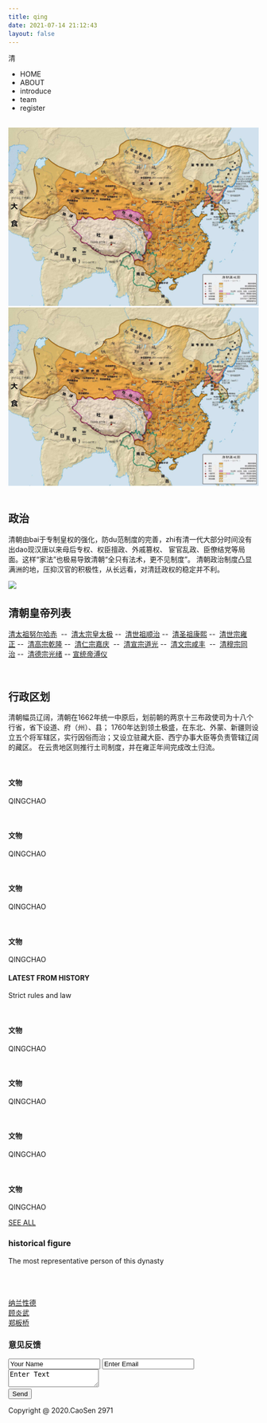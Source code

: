 ```yaml
---
title: qing
date: 2021-07-14 21:12:43
layout: false
---
```

<!DOCTYPE html>
<html lang="en">
<head>
    <meta charset="UTF-8">
    <meta name="viewport" content="width=device-width, initial-scale=1.0">
    <title>清朝</title>
    <link rel="stylesheet" href="./css/dynasty.css">
    <script src="./script/qing.js"></script>
    <link rel="shortcut icon" href="./favicon.ico" />
</head>
<body>
    <div class="datu">
        <div class="header">
            <div class="biaotou">清</div>
            <div class="biaowei">
                <ul>
                    <li>HOME</li>
                    <li>ABOUT</li>
                    <li>introduce</li>
                    <li>team</li>
                    <li>register</li>
                </ul>
            </div>
        </div>
        <img src="https://timgsa.baidu.com/timg?image&quality=80&size=b9999_10000&sec=1592024393388&di=1c5f0a3f9900747a6e5dc61a2e0f790d&imgtype=0&src=http%3A%2F%2Fclub2.autoimg.cn%2Falbum%2Fg30%2FM04%2F2C%2FE0%2Fuserphotos%2F2019%2F09%2F15%2F06%2FChsEf119bWeAS-JXACSkH6eGmL4203.jpg"
            alt="">
    </div>
    <div class="com fangda">
        <div class="small">
            <img src="./resource/tangmap.jpg" alt="">
            <div class="mask"></div>
        </div>
        <div class="big">
            <img src="./resource/tangmap.jpg" alt="" class="bigimg">
        </div>
    </div>
    <div class="com2">
        <div class="com2_tu">
            <img src="https://ss0.bdstatic.com/70cFvHSh_Q1YnxGkpoWK1HF6hhy/it/u=1418655523,3576516681&fm=26&gp=0.jpg"
                alt="">
        </div>
        <div class="com2_text">
            <h2>政治</h2>
            <p>
                清朝由bai于专制皇权的强化，防du范制度的完善，zhi有清一代大部分时间没有出dao现汉唐以来母后专权、权臣擅政、外戚篡权、
                宦官乱政、臣僚结党等局面。这样“家法”也极易导致清朝“全只有法术，更不见制度”。
                清朝政治制度凸显满洲的地，压抑汉官的积极性，从长远看，对清廷政权的稳定并不利。
            </p>
        </div>
    </div>
    <div class="com">
        <div class="com3_tu">
            <img border="0"
                src="https://ss0.bdstatic.com/70cFuHSh_Q1YnxGkpoWK1HF6hhy/it/u=2508834,1645877902&fm=26&gp=0.jpg"
                style="display: inline;">
        </div>
        <div class="com3_text">
            <h2>清朝皇帝列表</h2>
            <p>
                <a href="http://www.qulishi.com/renwu/nuerhachi/" target="_blank">清太祖努尔哈赤</a>&nbsp; --&nbsp;
                <a href="http://www.qulishi.com/renwu/huangtaiji/" target="_blank">清太宗皇太极</a>&nbsp;--&nbsp;
                <a href="http://www.qulishi.com/renwu/shunzhidi/" target="_blank">清世祖顺治</a>&nbsp;--&nbsp;
                <a href="http://www.qulishi.com/renwu/kangxidi/" target="_blank">清圣祖康熙</a>&nbsp;--&nbsp;
                <a href="http://www.qulishi.com/renwu/yongzhengdi/" target="_blank">清世宗雍正</a>&nbsp;--&nbsp;
                <a href="http://www.qulishi.com/renwu/qianlong/" target="_blank">清高宗乾隆</a>&nbsp;--&nbsp;
                <a href="http://www.qulishi.com/renwu/jiaqingdi/" target="_blank">清仁宗嘉庆</a>&nbsp; --&nbsp;
                <a href="http://www.qulishi.com/renwu/daoguangdi/" target="_blank">清宣宗道光</a>&nbsp;--&nbsp;
                <a href="http://www.qulishi.com/renwu/xianfengdi/" target="_blank">清文宗咸丰</a>&nbsp; --&nbsp;
                <a href="http://www.qulishi.com/renwu/tongzhidi/" target="_blank">清穆宗同治</a>&nbsp;--&nbsp;
                <a href="http://www.qulishi.com/renwu/guangxudi/" target="_blank">清德宗光绪</a>&nbsp;--
                <a href="http://www.qulishi.com/renwu/puyi/" target="_blank">宣统帝溥仪</a>
            </p>
        </div>
    </div>
    <div class="com2">
        <div class="com4_tu">
            <img src="https://ss1.bdstatic.com/70cFvXSh_Q1YnxGkpoWK1HF6hhy/it/u=1646828347,3605935744&fm=26&gp=0.jpg"
                alt="">
        </div>
        <div class="com4_text">
            <h2>行政区划</h2>
            <p>
                清朝幅员辽阔，清朝在1662年统一中原后，划前朝的两京十三布政使司为十八个行省，省下设道、府（州）、县；
                1760年达到领土极盛，在东北、外蒙、新疆则设立五个将军辖区，实行因俗而治；又设立驻藏大臣、西宁办事大臣等负责管辖辽阔的藏区。
                在云贵地区则推行土司制度，并在雍正年间完成改土归流。
            </p>
        </div>
    </div>
    <div class="project-gallery">
        <div class="gallery-grids">
            <div class="gallery-grids-info">
                <img src="https://ss3.bdstatic.com/70cFv8Sh_Q1YnxGkpoWK1HF6hhy/it/u=1652669185,1199389160&fm=26&gp=0.jpg"
                    alt="" />
                <div class="caption">
                    <h4>文物</h4>
                    <span></span>
                    <p>QINGCHAO</p>
                </div>
            </div>
            <div class="gallery-grids-info">
                <img src="https://timgsa.baidu.com/timg?image&quality=80&size=b9999_10000&sec=1592367062672&di=150d02fed6e6f089d120618657cf0311&imgtype=0&src=http%3A%2F%2Fhbimg.b0.upaiyun.com%2F3081743f058705dfe12eb2220cbefa77c05e31c972652-fS1dTE_fw658"
                    alt="" />
                <div class="caption">
                    <h4>文物</h4>
                    <span></span>
                    <p>QINGCHAO</p>
                </div>
            </div>
            <div class="gallery-grids-info">
                <img src="https://timgsa.baidu.com/timg?image&quality=80&size=b9999_10000&sec=1592044158388&di=1c74bafceba61da76ea13c6825c84a1e&imgtype=0&src=http%3A%2F%2Ft7.baidu.com%2Fit%2Fu%3D2624211451%2C402769917%26fm%3D193"
                    alt="" />
                <div class="caption">
                    <h4>文物</h4>
                    <span></span>
                    <p>QINGCHAO</p>
                </div>
            </div>
            <div class="gallery-grids-info">
                <img src="https://ss0.bdstatic.com/70cFvHSh_Q1YnxGkpoWK1HF6hhy/it/u=2534134258,2016040092&fm=26&gp=0.jpg"
                    alt="" />
                <div class="caption">
                    <h4>文物</h4>
                    <span></span>
                    <p>QINGCHAO</p>
                </div>
            </div>
            <div class="clearfix"> </div>
        </div>
        <div class="project-portfolio">
            <div class="container">
                <h4>LATEST FROM HISTORY</h4>
                <p>Strict rules and law</p>
            </div>
        </div>
        <div class="gallery-grids">
            <div class="gallery-grids-info">
                <img src="https://ss0.bdstatic.com/70cFuHSh_Q1YnxGkpoWK1HF6hhy/it/u=2729183298,131464612&fm=26&gp=0.jpg"
                    alt="" />
                <div class="caption">
                    <h4>文物</h4>
                    <span></span>
                    <p>QINGCHAO</p>
                </div>
            </div>
            <div class="gallery-grids-info">
                <img src="https://ss0.bdstatic.com/70cFuHSh_Q1YnxGkpoWK1HF6hhy/it/u=2485960096,3925386022&fm=26&gp=0.jpg"
                    alt="" />
                <div class="caption">
                    <h4>文物</h4>
                    <span></span>
                    <p>QINGCHAO</p>
                </div>
            </div>
            <div class="gallery-grids-info">
                <img src="https://ss1.bdstatic.com/70cFuXSh_Q1YnxGkpoWK1HF6hhy/it/u=299951407,849019762&fm=26&gp=0.jpg"
                    alt="" />
                <div class="caption">
                    <h4>文物</h4>
                    <span></span>
                    <p>QINGCHAO</p>
                </div>
            </div>
            <div class="gallery-grids-info">
                <img src="https://ss0.bdstatic.com/70cFvHSh_Q1YnxGkpoWK1HF6hhy/it/u=350984949,1165241853&fm=11&gp=0.jpg"
                    alt="" />
                <div class="caption">
                    <h4>文物</h4>
                    <span></span>
                    <p>QINGCHAO</p>
                </div>
            </div>
            <div class="clearfix"> </div>
        </div>
        <div class="sea-all read-more">
            <a href="#">SEE ALL<span></span></a>
        </div>
    </div>
    <div class="man">
        <div class="about">
            <h3>historical figure</h3>
            <span></span>
            <p>The most representative person of this dynasty </p>
        </div>
        <div class="man-container">
            <div class="com4">
                <img src="https://ss0.bdstatic.com/70cFuHSh_Q1YnxGkpoWK1HF6hhy/it/u=2309076844,3666234658&fm=26&gp=0.jpg"
                    alt="">
            </div>
            <div class="com4">
                <img src="https://ss0.bdstatic.com/70cFvHSh_Q1YnxGkpoWK1HF6hhy/it/u=2549752949,3584030207&fm=26&gp=0.jpg"
                    alt="">
            </div>
            <div class="com4">
                <img src="https://ss3.bdstatic.com/70cFv8Sh_Q1YnxGkpoWK1HF6hhy/it/u=2393560477,3838035600&fm=26&gp=0.jpg"
                    alt="">
            </div>
        </div>
        <div class="man-container2">
            <div class="com5">
                <a href="https://baike.baidu.com/item/%E7%BA%B3%E5%85%B0%E6%80%A7%E5%BE%B7/143602"
                    style="height: 100%;width: 100%;">纳兰性德</a>
            </div>
            <div class="com5">
                <a href="https://baike.baidu.com/item/%E9%A1%BE%E7%82%8E%E6%AD%A6"
                    style="height: 100%;width: 100%;">顾炎武</a>
            </div>
            <div class="com5">
                <a href="https://baike.baidu.com/item/%E9%83%91%E6%9D%BF%E6%A1%A5/27449"
                    style="height: 100%;width: 100%;">郑板桥</a>
            </div>
        </div>
    </div>
    <div class="contact" id="contact">
        <div class="container">
            <div class="contact-main">
                <h3>意见反馈</h3>
                <form>
                    <input type="text" value="Your Name" onfocus="this.value = '';"
                        onblur="if (this.value == '') {this.value = 'Your Name';}" class="com3">
                    <input type="text" value="Enter Email" onfocus="this.value = '';"
                        onblur="if (this.value == '') {this.value = 'Enter email';}" class="com3">
                    <textarea onfocus="this.value = '';" onblur="if (this.value == '') {this.value = 'Enter Text';}"
                        class="com3">Enter Text</textarea>
                    <div class="sub">
                        <input type="submit" value="Send">
                    </div>
                </form>
            </div>
        </div>
    </div>
    <div class="footer">
        <div class="footer-main">
            <div class="footer-right">
                <p>Copyright @ 2020.CaoSen 2971</p>
            </div>
            <div class="clearfix"> </div>
        </div>
    </div>
</body>
</html>